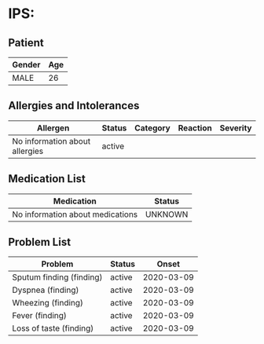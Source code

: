 # IPS:

## Patient

|Gender|Age|
|---|---|
|MALE|26|

## Allergies and Intolerances

|Allergen|Status|Category|Reaction|Severity|
|---|---|---|---|---|
|No information about allergies|active||||

## Medication List

|Medication|Status|
|---|---|
|No information about medications|UNKNOWN|

## Problem List

|Problem|Status|Onset|
|---|---|---|
|Sputum finding (finding)|active|2020-03-09|
|Dyspnea (finding)|active|2020-03-09|
|Wheezing (finding)|active|2020-03-09|
|Fever (finding)|active|2020-03-09|
|Loss of taste (finding)|active|2020-03-09|
